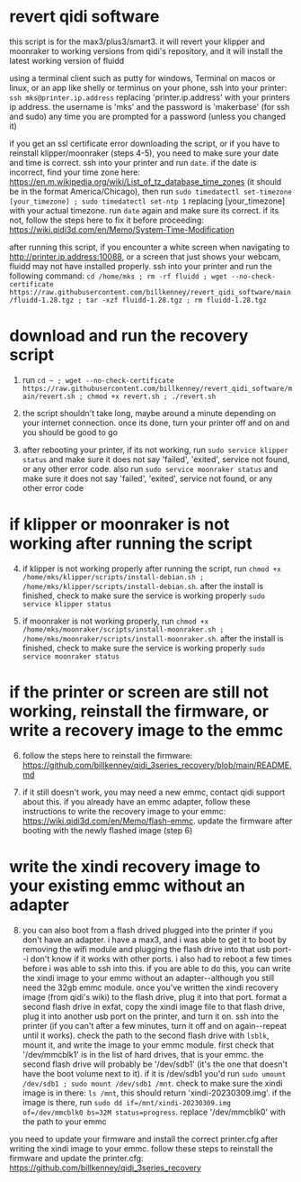 # revert qidi software
this script is for the max3/plus3/smart3. it will revert your klipper and moonraker to working versions from qidi's repository, and it will install the latest working version of fluidd

using a terminal client such as putty for windows, Terminal on macos or linux, or an app like shelly or terminus on your phone, ssh into your printer: `ssh mks@printer.ip.address` replacing 'printer.ip.address' with your printers ip address. the username is 'mks' and the password is 'makerbase' (for ssh and sudo) any time you are prompted for a password (unless you changed it)

if you get an ssl certificate error downloading the script, or if you have to reinstall klipper/moonraker (steps 4-5), you need to make sure your date and time is correct. ssh into your printer and run `date`. if the date is incorrect, find your time zone here: https://en.m.wikipedia.org/wiki/List_of_tz_database_time_zones (it should be in the format America/Chicago), then run `sudo timedatectl set-timezone [your_timezone] ; sudo timedatectl set-ntp 1` replacing [your_timezone] with your actual timezone. run `date` again and make sure its correct. if its not, follow the steps here to fix it before proceeding: https://wiki.qidi3d.com/en/Memo/System-Time-Modification

after running this script, if you encounter a white screen when navigating to http://printer.ip.address:10088, or a screen that just shows your webcam, fluidd may not have installed properly. ssh into your printer and run the following command: `cd /home/mks ; rm -rf fluidd ; wget --no-check-certificate https://raw.githubusercontent.com/billkenney/revert_qidi_software/main/fluidd-1.28.tgz ; tar -xzf fluidd-1.28.tgz ; rm fluidd-1.28.tgz`

# download and run the recovery script

1. run `cd ~ ; wget --no-check-certificate https://raw.githubusercontent.com/billkenney/revert_qidi_software/main/revert.sh ; chmod +x revert.sh ; ./revert.sh`

2. the script shouldn't take long, maybe around a minute depending on your internet connection. once its done, turn your printer off and on and you should be good to go

3. after rebooting your printer, if its not working, run `sudo service klipper status` and make sure it does not say 'failed', 'exited', service not found, or any other error code. also run `sudo service moonraker status` and make sure it does not say 'failed', 'exited', service not found, or any other error code

# if klipper or moonraker is not working after running the script

4. if klipper is not working properly after running the script, run `chmod +x /home/mks/klipper/scripts/install-debian.sh ; /home/mks/klipper/scripts/install-debian.sh`. after the install is finished, check to make sure the service is working properly `sudo service klipper status`

5. if moonraker is not working properly, run `chmod +x /home/mks/moonraker/scripts/install-moonraker.sh ; /home/mks/moonraker/scripts/install-moonraker.sh`. after the install is finished, check to make sure the service is working properly `sudo service moonraker status`

# if the printer or screen are still not working, reinstall the firmware, or write a recovery image to the emmc

6. follow the steps here to reinstall the firmware: https://github.com/billkenney/qidi_3series_recovery/blob/main/README.md

7. if it still doesn't work, you may need a new emmc, contact qidi support about this. if you already have an emmc adapter, follow these instructions to write the recovery image to your emmc: https://wiki.qidi3d.com/en/Memo/flash-emmc. update the firmware after booting with the newly flashed image (step 6)

# write the xindi recovery image to your existing emmc without an adapter

8. you can also boot from a flash drived plugged into the printer if you don't have an adapter. i have a max3, and i was able to get it to boot by removing the wifi module and plugging the flash drive into that usb port--i don't know if it works with other ports. i also had to reboot a few times before i was able to ssh into this. if you are able to do this, you can write the xindi image to your emmc without an adapter--although you still need the 32gb emmc module. once you've written the xindi recovery image (from qidi's wiki) to the flash drive, plug it into that port. format a second flash drive in exfat, copy the xindi image file to that flash drive, plug it into another usb port on the printer, and turn it on. ssh into the printer (if you can't after a few minutes, turn it off and on again--repeat until it works). check the path to the second flash drive with `lsblk`, mount it, and write the image to your emmc module. first check that '/dev/mmcblk1' is in the list of hard drives, that is your emmc. the second flash drive will probably be '/dev/sdb1' (it's the one that doesn't have the boot volume next to it). if it is /dev/sdb1 you'd run `sudo umount /dev/sdb1 ; sudo mount /dev/sdb1 /mnt`. check to make sure the xindi image is in there: `ls /mnt`, this should return 'xindi-20230309.img'. if the image is there, run `sudo dd if=/mnt/xindi-20230309.img of=/dev/mmcblk0 bs=32M status=progress`. replace '/dev/mmcblk0' with the path to your emmc

you need to update your firmware and install the correct printer.cfg after writing the xindi image to your emmc. follow these steps to reinstall the firmware and update the printer.cfg: https://github.com/billkenney/qidi_3series_recovery
